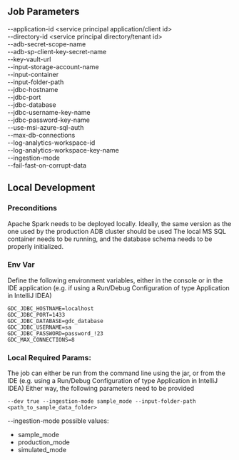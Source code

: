 ## Job Parameters
--application-id <service principal application/client id>  
--directory-id <service principal directory/tenant id>  
--adb-secret-scope-name <databricks secret scope>  
--adb-sp-client-key-secret-name <databricks secret key name of service principal client secret>  
--key-vault-url <URL for Azure KeyVault which is to be used>  
--input-storage-account-name  
--input-container  
--input-folder-path  
--jdbc-hostname <URL to database server>  
--jdbc-port <database port>  
--jdbc-database <database name>  
--jdbc-username-key-name <KeyVault secret name containing db username>  
--jdbc-password-key-name <KeyVault secret name containing db password>  
--use-msi-azure-sql-auth <set to true to authenticate to DB using MSI>  
--max-db-connections <value>  
--log-analytics-workspace-id <value>  
--log-analytics-workspace-key-name <Log Analytics workspace key secret name>  
--ingestion-mode <value>  
--fail-fast-on-corrupt-data <boolean value>  

## Local Development

### Preconditions
Apache Spark needs to be deployed locally. Ideally, the same version as the one used by the production ADB cluster should be used
The local MS SQL container needs to be running, and the database schema needs to be properly initialized.

### Env Var
Define the following environment variables, either in the console or in the IDE application (e.g. if using a Run/Debug Configuration of type Application in IntelliJ IDEA)
```
GDC_JDBC_HOSTNAME=localhost
GDC_JDBC_PORT=1433
GDC_JDBC_DATABASE=gdc_database
GDC_JDBC_USERNAME=sa
GDC_JDBC_PASSWORD=password_!23
GDC_MAX_CONNECTIONS=8
```

### Local Required Params:
The job can either be run from the command line using the jar, or from the IDE (e.g. using a Run/Debug Configuration of type Application in IntelliJ IDEA)
Either way, the following parameters need to be provided
```
--dev true --ingestion-mode sample_mode --input-folder-path <path_to_sample_data_folder>
```

--ingestion-mode possible values:
* sample_mode
* production_mode
* simulated_mode

